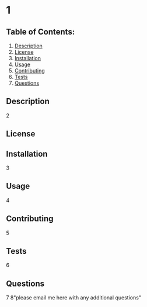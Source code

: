 # 1

  ## Table of Contents:
  1.  [Description](#description)
  2.  [License](#license)
  3.  [Installation](#installation)
  4.  [Usage](#usage)
  5.  [Contributing](#contributing)
  6.  [Tests](#tests)
  7.  [Questions](#questions)


  ## Description
  2

  ## License
   

  ## Installation
  3

  ## Usage
  4

  ## Contributing
  5

  ## Tests
  6

  ## Questions
  7
  8"please email me here with any additional questions"